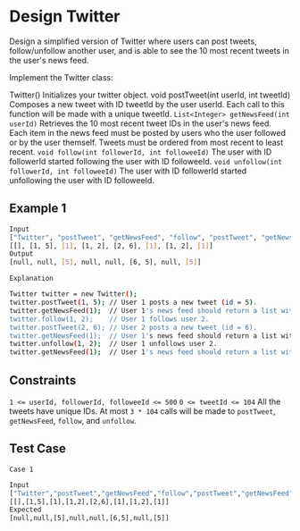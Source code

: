 # Design Twitter

Design a simplified version of Twitter where users can post tweets, follow/unfollow another user, and is able to see the 10 most recent tweets in the user's news feed.

Implement the Twitter class:

Twitter() Initializes your twitter object.
void postTweet(int userId, int tweetId) Composes a new tweet with ID tweetId by the user userId. Each call to this function will be made with a unique tweetId.
`List<Integer> getNewsFeed(int userId)` Retrieves the 10 most recent tweet IDs in the user's news feed. Each item in the news feed must be posted by users who the user followed or by the user themself. Tweets must be ordered from most recent to least recent.
`void follow(int followerId, int followeeId)` The user with ID followerId started following the user with ID followeeId.
`void unfollow(int followerId, int followeeId)` The user with ID followerId started unfollowing the user with ID followeeId.

## Example 1

```bash
Input
["Twitter", "postTweet", "getNewsFeed", "follow", "postTweet", "getNewsFeed", "unfollow", "getNewsFeed"]
[[], [1, 5], [1], [1, 2], [2, 6], [1], [1, 2], [1]]
Output
[null, null, [5], null, null, [6, 5], null, [5]]
```

`Explanation`

```bash
Twitter twitter = new Twitter();
twitter.postTweet(1, 5); // User 1 posts a new tweet (id = 5).
twitter.getNewsFeed(1);  // User 1's news feed should return a list with 1 tweet id -> [5]. return [5]
twitter.follow(1, 2);    // User 1 follows user 2.
twitter.postTweet(2, 6); // User 2 posts a new tweet (id = 6).
twitter.getNewsFeed(1);  // User 1's news feed should return a list with 2 tweet ids -> [6, 5]. Tweet id 6 should precede tweet id 5 because it is posted after tweet id 5.
twitter.unfollow(1, 2);  // User 1 unfollows user 2.
twitter.getNewsFeed(1);  // User 1's news feed should return a list with 1 tweet id -> [5], since user 1 is no longer following user 2.
```

## Constraints

`1 <= userId, followerId, followeeId <= 500`
`0 <= tweetId <= 104`
All the tweets have unique IDs.
At most `3 * 104` calls will be made to `postTweet`, `getNewsFeed`, `follow`, and `unfollow`.

## Test Case

`Case 1`

```bash
Input
["Twitter","postTweet","getNewsFeed","follow","postTweet","getNewsFeed","unfollow","getNewsFeed"]
[[],[1,5],[1],[1,2],[2,6],[1],[1,2],[1]]
Expected
[null,null,[5],null,null,[6,5],null,[5]]
```
